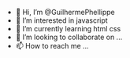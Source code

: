 - 👋 Hi, I’m @GuilhermePhellippe
- 👀 I’m interested in javascript
- 🌱 I’m currently learning html css
- 💞️ I’m looking to collaborate on ...
- 📫 How to reach me ...

<!---
GuilhermePhellippe/GuilhermePhellippe is a ✨ special ✨ repository because its `README.md` (this file) appears on your GitHub profile.
You can click the Preview link to take a look at your changes.
--->
